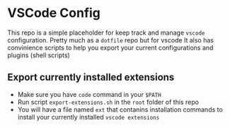 # VSCode Config 

This repo is a simple placeholder for keep track and manage `vscode` configuration.
Pretty much as a `dotfile` repo but for vscode
It also has convinience scripts to help you export your current configurations and plugins (shell scripts)

## Export currently installed extensions
- Make sure you have `code` command in your `$PATH`
- Run script `export-extensions.sh` in the `root` folder of this repo
- You will have a file named `ext` that contanins installation commands to install your currently installed `vscode extensions`

